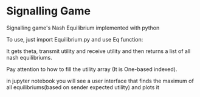 # Signalling Game
Signalling game's Nash Equilibrium implemented with python

To use, just import Equilibrium.py and use Eq function:

It gets theta, transmit utility and receive utility and then returns a list of all nash equilibriums.

Pay attention to how to fill the utility array (It is One-based indexed).

in jupyter notebook you will see a user interface that finds the maximum of all equilibriums(based on sender expected utility) and plots it
